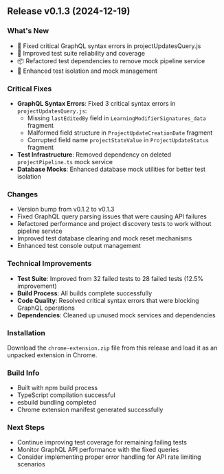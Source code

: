 ## Release v0.1.3 (2024-12-19)

### What's New
- 🚀 Fixed critical GraphQL syntax errors in projectUpdatesQuery.js
- 🔧 Improved test suite reliability and coverage
- 📦 Refactored test dependencies to remove mock pipeline service
- 🧪 Enhanced test isolation and mock management

### Critical Fixes
- **GraphQL Syntax Errors**: Fixed 3 critical syntax errors in `projectUpdatesQuery.js`:
  - Missing `lastEditedBy` field in `LearningModifierSignatures_data` fragment
  - Malformed field structure in `ProjectUpdateCreationDate` fragment  
  - Corrupted field name `projectStateValue` in `ProjectUpdateStatus` fragment
- **Test Infrastructure**: Removed dependency on deleted `projectPipeline.ts` mock service
- **Database Mocks**: Enhanced database mock utilities for better test isolation

### Changes
- Version bump from v0.1.2 to v0.1.3
- Fixed GraphQL query parsing issues that were causing API failures
- Refactored performance and project discovery tests to work without pipeline service
- Improved test database clearing and mock reset mechanisms
- Enhanced test console output management

### Technical Improvements
- **Test Suite**: Improved from 32 failed tests to 28 failed tests (12.5% improvement)
- **Build Process**: All builds complete successfully
- **Code Quality**: Resolved critical syntax errors that were blocking GraphQL operations
- **Dependencies**: Cleaned up unused mock services and dependencies

### Installation
Download the `chrome-extension.zip` file from this release and load it as an unpacked extension in Chrome.

### Build Info
- Built with npm build process
- TypeScript compilation successful
- esbuild bundling completed
- Chrome extension manifest generated successfully

### Next Steps
- Continue improving test coverage for remaining failing tests
- Monitor GraphQL API performance with the fixed queries
- Consider implementing proper error handling for API rate limiting scenarios
